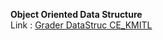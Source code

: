 **Object Oriented Data Structure**\
Link : [Grader DataStruc CE_KMITL](http://datastruc.ce.kmitl.ac.th)
